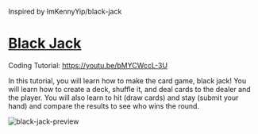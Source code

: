 Inspired by ImKennyYip/black-jack

# [Black Jack](https://youtu.be/bMYCWccL-3U)
Coding Tutorial: https://youtu.be/bMYCWccL-3U

In this tutorial, you will learn how to make the card game, black jack! You will learn how to create a deck, shuffle it, and deal cards to the dealer and the player. You will also learn to hit (draw cards) and stay (submit your hand) and compare the results to see who wins the round.

![black-jack-preview](https://user-images.githubusercontent.com/78777681/163043266-b2232ed5-23e6-4550-9ed1-809c68ffa96b.png)
